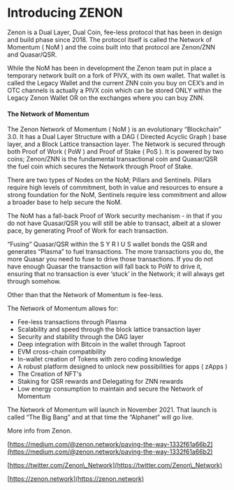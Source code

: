 # Introducing ZENON

Zenon is a Dual Layer, Dual Coin, fee-less protocol that has been in design and build phase since 2018. The protocol itself is called the Network of Momentum ( NoM ) and the coins built into that protocol are Zenon/ZNN and Quasar/QSR.

While the NoM has been in development the Zenon team put in place a temporary network built on a fork of PIVX, with its own wallet. That wallet is called the Legacy Wallet and the current ZNN coin you buy on CEX’s and in OTC channels is actually a PIVX coin which can be stored ONLY within the Legacy Zenon Wallet OR on the exchanges where you can buy ZNN.

#### The Network of Momentum <a href="what-is-zenon-network-of-momentum" id="what-is-zenon-network-of-momentum"></a>

The Zenon Network of Momentum ( NoM ) is an evolutionary “Blockchain” 3.0. It has a Dual Layer Structure with a DAG ( Directed Acyclic Graph ) base layer, and a Block Lattice transaction layer. The Network is secured through both Proof of Work ( PoW ) and Proof of Stake ( PoS ). It is powered by two coins; Zenon/ZNN is the fundamental transactional coin and Quasar/QSR the fuel coin which secures the Network through Proof of Stake.

There are two types of Nodes on the NoM; Pillars and Sentinels. Pillars require high levels of commitment, both in value and resources to ensure a strong foundation for the NoM, Sentinels require less commitment and allow a broader base to help secure the NoM.

The NoM has a fall-back Proof of Work security mechanism - in that if you do not have Quasar/QSR you will still be able to transact, albeit at a slower pace, by generating Proof of Work for each transaction.

“Fusing” Quasar/QSR within the S Y R I U S wallet bonds the QSR and generates “Plasma” to fuel transactions. The more transactions you do, the more Quasar you need to fuse to drive those transactions. If you do not have enough Quasar the transaction will fall back to PoW to drive it, ensuring that no transaction is ever ‘stuck’ in the Network; it will always get through somehow.

Other than that the Network of Momentum is fee-less.

The Network of Momentum allows for:

* Fee-less transactions through Plasma
* Scalability and speed through the block lattice transaction layer
* Security and stability through the DAG layer
* Deep integration with Bitcoin in the wallet through Taproot
* EVM cross-chain compatibility
* In-wallet creation of Tokens with zero coding knowledge
* A robust platform designed to unlock new possibilities for apps ( zApps )
* The Creation of NFT's
* Staking for QSR rewards and Delegating for ZNN rewards
* Low energy consumption to maintain and secure the Network of Momentum

The Network of Momentum will launch in November 2021. That launch is called “The Big Bang” and at that time the “Alphanet” will go live.

More info from Zenon.&#x20;

[https://medium.com/@zenon.network/paving-the-way-1332f61a66b2](https://medium.com/@zenon.network/paving-the-way-1332f61a66b2)

[https://twitter.com/Zenon\_Network](https://twitter.com/Zenon\_Network)

[https://zenon.network](https://zenon.network)
